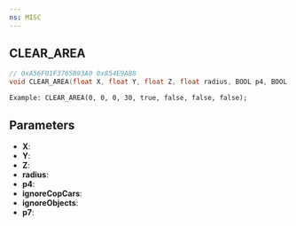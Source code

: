 ```yaml
---
ns: MISC
---
```

## CLEAR_AREA

```c
// 0xA56F01F3765B93A0 0x854E9AB8
void CLEAR_AREA(float X, float Y, float Z, float radius, BOOL p4, BOOL ignoreCopCars, BOOL ignoreObjects, BOOL p7);
```

```
Example: CLEAR_AREA(0, 0, 0, 30, true, false, false, false);  
```

## Parameters
* **X**: 
* **Y**: 
* **Z**: 
* **radius**: 
* **p4**: 
* **ignoreCopCars**: 
* **ignoreObjects**: 
* **p7**: 

